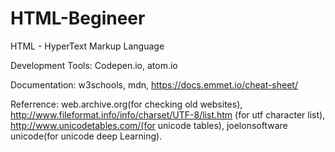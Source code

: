 # HTML-Begineer

HTML - HyperText Markup Language

Development Tools: Codepen.io, atom.io

Documentation: w3schools, mdn, https://docs.emmet.io/cheat-sheet/

Referrence: 
web.archive.org(for checking old websites), 
http://www.fileformat.info/info/charset/UTF-8/list.htm (for utf character list), 
http://www.unicodetables.com/(for unicode tables), 
joelonsoftware unicode(for unicode deep Learning).

<!--<h1>Hello World</h1> where it consists of starttag, content and closetag.-->

<!--<br> - self closing tag -->

<!--<hr size="3"> where it consists of HTML element and HTML attribute-->

<!--<a href = "www.androidpillars.com">AndroidPillars</a> where it consists of HTML element, attribute, link destination
and link Text-->
